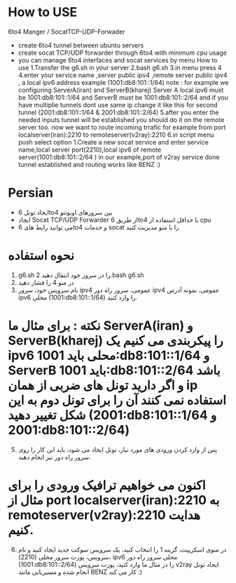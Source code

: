 # How to USE
 6to4 Manger / SocatTCP-UDP-Forwader
- create 6to4 tunnel between ubuntu servers
- create socat TCP/UDP forwarder through 6to4 with minimum cpu usage
- you can manage 6to4 interfaces and socat services by menu
 How to use
1.Transfer the g6.sh in your server
2.bash g6.sh
3.in menu press 4
4.enter your service name ,server public ipv4 ,remote server public ipv4 , a local ipv6 address example (1001:db8:101::1/64)
 note : for example we configuring ServerA(iran) and ServerB(kharej) Server A local ipv6 must be 1001:db8:101::1/64 and ServerB must be 1001:db8:101::2/64 and if you have multiplie tunnels dont use same ip change it like this for second tunnel (2001:db8:101::1/64 & 2001:db8:101::2/64)
5.after you enter the needed inputs tunnel will be established you should do it on the remote server too.
 now we want to route incoming trrafic for example from port localserver(iran):2210 to remoteserver(v2ray):2210
6.in script menu push select option 1.Create a new socat service and enter service name,local server port(2210),local ipv6 of remote server(1001:db8:101::2/64 ) in our example,port of v2ray service
done tunnel established and routing works like BENZ :)

# Persian
- ایجاد تونل 6to4 بین سرورهای اوبونتو
- ایجاد Socat TCP/UDP Forwarder از طریق 6to4 با حداقل استفاده از cpu
- می توانید رابط های 6to4 و خدمات socat را با منو مدیریت کنید
# نحوه استفاده
1. g6.sh را در سرور خود انتقال دهید
2.bash g6.sh
3. در منو 4 را فشار دهید
4. نام سرویس خود، سرور ipv4 عمومی، سرور راه دور ipv4 عمومی، نمونه آدرس ipv6 محلی (1001:db8:101::1/64) را وارد کنید.
# نکته : برای مثال ما ServerA(iran) و ServerB(kharej) را پیکربندی می کنیم یک ipv6 محلی باید 1001:db8:101::1/64 و ServerB باید 1001:db8:101::2/64 باشد و اگر دارید تونل های ضربی از همان ip استفاده نمی کنند آن را برای تونل دوم به این شکل تغییر دهید (2001:db8:101::1/64 و 2001:db8:101::2/64)
5. پس از وارد کردن ورودی های مورد نیاز، تونل ایجاد می شود، باید این کار را روی سرور راه دور نیز انجام دهید.
# اکنون می خواهیم ترافیک ورودی را برای مثال از port localserver(iran):2210 به remoteserver(v2ray):2210 هدایت کنیم.
6. در منوی اسکریپت، گزینه 1 را انتخاب کنید. یک سرویس سوکت جدید ایجاد کنید و نام سرویس، پورت سرور محلی (2210)، ipv6 محلی سرور راه دور (1001:db8:101::2/64) را در مثال ما وارد کنید، پورت سرویس v2ray
ایجاد تونل انجام شده و مسیریابی مانند BENZ کار می کند :)
